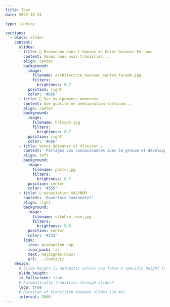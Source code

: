 ```yaml
---
title: Tour
date: 2022-10-24

type: landing

sections:
  - block: slider
    content:
      slides:
      - title: 👋 Bienvenue dans l'équipe de Saint-Germain-En-Laye
        content: Venez nous voir travailler...
        align: center
        background:
          image:
            filename: architecture_nouveau_centre_facade.jpg
            filters:
              brightness: 0.7
          position: right
          color: '#666'
      - title: 🚀 Des équipements modernes
        content: Une qualité en amélioration continue...
        align: center
        background:
          image:
            filename: halcyon.jpg
            filters:
              brightness: 0.7
          position: right
          color: '#666'
      - title: Venez déjeuner et discuter ☕️
        content: 'Partagez vos connaissances avec le groupe et développez vos compétences ensemble!'
        align: left
        background:
          image:
            filename: pastu.jpg
            filters:
              brightness: 0.7
          position: center
          color: '#555'
      - title: L'association VALYNOR
        content: 'Ouverture imminente!'
        align: right
        background:
          image:
            filename: octobre_rose.jpg
            filters:
              brightness: 0.5
          position: center
          color: '#333'
        link:
          icon: graduation-cap
          icon_pack: fas
          text: Rejoignez-nous!
          url: ../contact/
    design:
      # Slide height is automatic unless you force a specific height (e.g. '400px')
      slide_height: ''
      is_fullscreen: true
      # Automatically transition through slides?
      loop: true
      # Duration of transition between slides (in ms)
      interval: 2000
---
```


